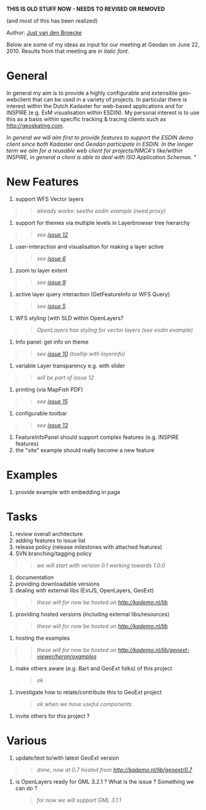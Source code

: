 **THIS IS OLD STUFF NOW - NEEDS TO REVISED OR REMOVED**

(and most of this has been realized)


Author: [Just van den Broecke](http://www.justobjects.nl)

Below are some of my ideas as input for our meeting at Geodan on June 22, 2010.
Results from that meeting are in _italic font_.

# General #

In general my aim is to provide a highly configurable and extensible geo-webclient that can be used in a variety of projects. In particular there is interest within the Dutch Kadaster for web-based applications and for INSPIRE (e.g. ExM visualisation within ESDIN). My personal interest is to use this as a basis within specific tracking & tracing clients such as http://geoskating.com.

_In general we will aim first to provide features to support the ESDIN demo client since both Kadaster and Geodan participate in ESDIN. In the longer term we aim for a reusable web client for projects/NMCA's like/within INSPIRE, in general a client is able to deal with ISO Application Schemas. "_

# New Features #

  1. support WFS Vector layers
> > _already works: seethe esdin example (need proxy)_
  1. support for themes via multiple levels in Layerbrowser tree hierarchy
> > _see [issue 12](https://code.google.com/p/geoext-viewer/issues/detail?id=12)_
  1. user-interaction and visualisation for making a layer active
> > _see [issue 6](https://code.google.com/p/geoext-viewer/issues/detail?id=6)_
  1. zoom to layer extent
> > _see [issue 9](https://code.google.com/p/geoext-viewer/issues/detail?id=9)_
  1. active layer query interaction (GetFeatureInfo or WFS Query)
> > _see [issue 5](https://code.google.com/p/geoext-viewer/issues/detail?id=5)_
  1. WFS styling (with SLD within OpenLayers?
> > _OpenLayers has styling for vector layers (see esdin example)_
  1. Info panel: get info on theme
> > _see [issue 10](https://code.google.com/p/geoext-viewer/issues/detail?id=10) (tooltip with layerinfo)_
  1. variable Layer transparency e.g. with slider
> > _will be part of issue 12_
  1. printing (via MapFish PDF)
> > _see [issue 15](https://code.google.com/p/geoext-viewer/issues/detail?id=15)_
  1. configurable toolbar
> > _see [issue 13](https://code.google.com/p/geoext-viewer/issues/detail?id=13)_
  1. FeatureInfoPanel should support complex features (e.g. INSPIRE features)
  1. the "site" example should really become a new feature

# Examples #

  1. provide example with embedding in page

# Tasks #

  1. review overall architecture
  1. adding features to issue list
  1. release policy (release milestones with attached features)
  1. SVN branching/tagging policy
> > _we will start with version 0.1 working towards 1.0.0_
  1. documentation
  1. providing downloadable versions
  1. dealing with external libs (ExtJS, OpenLayers, GeoExt)
> > _these will for now be hosted on http://kademo.nl/lib_
  1. providing hosted versions (including external libs/resources)
> > _these will for now be hosted on http://kademo.nl/lib_
  1. hosting the examples
> > _these will for now be hosted on http://kademo.nl/lib/geoext-viewer/heron/examples_
  1. make others aware (e.g. Bart and GeoExt folks) of this project
> > _ok_
  1. investigate how to relate/contribute this to GeoExt project
> > _ok when we have useful components_
  1. invite others for this project ?

# Various #

  1. update/test to/with latest GeoExt version
> > _done, now at 0.7 hosted from http://kademo.nl/lib/geoext/0.7_
  1. is OpenLayers ready for GML 3.2.1 ? What is the issue ? Something we can do ?
> > _for now we will support GML 3.1.1_

